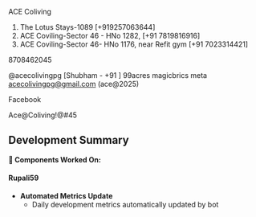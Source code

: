 ACE Coliving
1. The Lotus Stays-1089 [+919257063644]
2. ACE Coviling-Sector 46 - HNo 1282, [+91 7819816916]
3. ACE Coviling-Sector 46- HNo 1176, near Refit gym [+91 7023314421]

8708462045

@acecolivingpg
[Shubham - +91 ]
99acres
magicbrics
meta
acecolivingpg@gmail.com (ace@2025)



Facebook

Ace@Coliving!@#45


## Development Summary

**🔧 Components Worked On:**

#### **Rupali59**
- **Automated Metrics Update**
  - Daily development metrics automatically updated by bot

